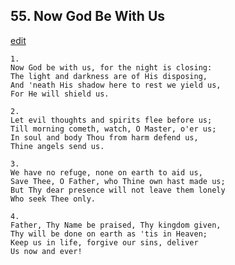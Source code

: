 
## 55.  Now God Be With Us
[edit](https://docs.google.com/document/d/1RVyjw8neFQ4v2LJbK6uiUjUZcjszWAZM/edit?mode=html)




    1.
    Now God be with us, for the night is closing: 
    The light and darkness are of His disposing, 
    And 'neath His shadow here to rest we yield us, 
    For He will shield us. 

    2.
    Let evil thoughts and spirits flee before us; 
    Till morning cometh, watch, O Master, o'er us; 
    In soul and body Thou from harm defend us, 
    Thine angels send us. 

    3.
    We have no refuge, none on earth to aid us, 
    Save Thee, O Father, who Thine own hast made us; 
    But Thy dear presence will not leave them lonely 
    Who seek Thee only. 

    4.
    Father, Thy Name be praised, Thy kingdom given, 
    Thy will be done on earth as 'tis in Heaven; 
    Keep us in life, forgive our sins, deliver 
    Us now and ever!
